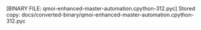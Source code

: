 [BINARY FILE: qmoi-enhanced-master-automation.cpython-312.pyc]
Stored copy: docs/converted-binary/qmoi-enhanced-master-automation.cpython-312.pyc
